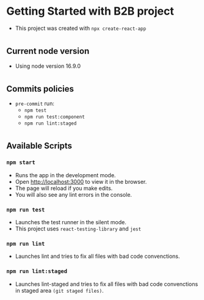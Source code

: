 # Getting Started with B2B project

- This project was created with `npx create-react-app`

#

## Current node version

- Using node version 16.9.0

#

## Commits policies

- `pre-commit` run:
  - `npm test`
  - `npm run test:component`
  - `npm run lint:staged`

#

## Available Scripts

### `npm start`

- Runs the app in the development mode.
- Open [http://localhost:3000](http://localhost:3000) to view it in the browser.
- The page will reload if you make edits.
- You will also see any lint errors in the console.

### `npm run test`

- Launches the test runner in the silent mode.
- This project uses `react-testing-library` and `jest`

### `npm run lint`

- Launches lint and tries to fix all files with bad code convenctions.

### `npm run lint:staged`

- Launches lint-staged and tries to fix all files with bad code convenctions in staged area `(git staged files)`.

#
